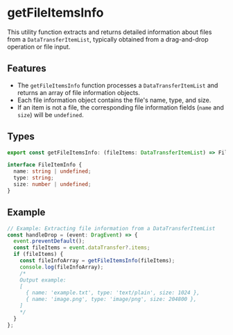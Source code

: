 # getFileItemsInfo

This utility function extracts and returns detailed information about files from a `DataTransferItemList`, typically obtained from a drag-and-drop operation or file input.

## Features

- The `getFileItemsInfo` function processes a `DataTransferItemList` and returns an array of file information objects.
- Each file information object contains the file's name, type, and size.
- If an item is not a file, the corresponding file information fields (`name` and `size`) will be `undefined`.

## Types

```typescript
export const getFileItemsInfo: (fileItems: DataTransferItemList) => FileItemInfo[];

interface FileItemInfo {
  name: string | undefined;
  type: string;
  size: number | undefined;
}
```

## Example

```typescript
// Example: Extracting file information from a DataTransferItemList
const handleDrop = (event: DragEvent) => {
  event.preventDefault();
  const fileItems = event.dataTransfer?.items;
  if (fileItems) {
    const fileInfoArray = getFileItemsInfo(fileItems);
    console.log(fileInfoArray);
    /*
    Output example:
    [
      { name: 'example.txt', type: 'text/plain', size: 1024 },
      { name: 'image.png', type: 'image/png', size: 204800 },
    ]
    */
  }
};
```
